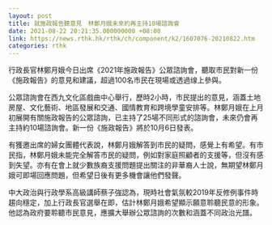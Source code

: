 ```yaml
---
layout: post
title: 就施政報告聽意見　林鄭月娥未來約再主持10場諮詢會
date: 2021-08-22 20:21:35.000000000 +08:00
link: https://news.rthk.hk/rthk/ch/component/k2/1607076-20210822.htm
categories: rthk
---
```


行政長官林鄭月娥今日出席《2021年施政報告》公眾諮詢會，聽取市民對新一份《施政報告》的意見和建議，超過100名市民在現場或透過缐上參與。

公眾諮詢會在西九文化區戲曲中心舉行，歷時2小時，市民提出的意見，涵蓋土地房屋、文化藝術、地區發展和交通、國情教育和跨境學童安排等。林鄭月娥在上月初展開有關施政報告的公眾諮詢，已主持了25場不同形式的諮詢會，未來仍會再主持約10場諮詢會。新一份《施政報告》將於10月6日發表。

有獲邀出席的婦女團體代表說，林鄭月娥解答到市民的疑問，感覺上有希望。有市民指，林鄭月娥未能完全解答市民的疑問，例如對家庭照顧者的支援等，但沒有感到失望。亦有在會上就少數族裔支援問題提出關注的非華裔人士說，無期望林鄭月娥可即場回應問題，但希望日後有更多機會讓他們發聲。

中大政治與行政學系高級講師蔡子強認為，現時社會氣氛較2019年反修例事件時趨向穩定，加上行政長官選舉在即，估計林鄭月娥希望顯示願意聆聽民意的形象。他認為政府要聆聽市民意見，應擴大舉辦公眾諮詢的次數和涵蓋不同政治光譜。
